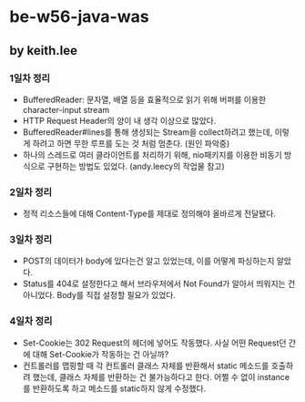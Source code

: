 # be-w56-java-was
## by keith.lee
### 1일차 정리
- BufferedReader: 문자열, 배열 등을 효율적으로 읽기 위해 버퍼를 이용한 character-input stream
- HTTP Request Header의 양이 내 생각 이상으로 많았다.
- BufferedReader#lines를 통해 생성되는 Stream<String>을 collect하려고 했는데, 이렇게 하려고 하면 무한 루프를 도는 것 처럼 멈춘다. (원인 파악중)
- 하나의 스레드로 여러 클라이언트를 처리하기 위해, nio패키지를 이용한 비동기 방식으로 구현하는 방법도 있었다. (andy.leecy의 작업물 참고)

### 2일차 정리
- 정적 리소스들에 대해 Content-Type를 제대로 정의해야 올바르게 전달됐다.

### 3일차 정리
- POST의 데이터가 body에 있다는건 알고 있었는데, 이를 어떻게 파싱하는지 알았다.
- Status를 404로 설정한다고 해서 브라우저에서 Not Found가 알아서 띄워지는 건 아니었다. Body를 직접 설정할 필요가 있었다.

### 4일차 정리
- Set-Cookie는 302 Request의 헤더에 넣어도 작동했다. 사실 어떤 Request던 간에 대해 Set-Cookie가 작동하는 건 아닐까?
- 컨트롤러를 맵핑할 때 각 컨트롤러 클래스 자체를 반환해서 static 메소드를 호출하려 했는데, 클래스 자체를 반환하는 건 불가능하다고 한다. 어쩔 수 없이 instance를 반환하도록 하고 메소드를 static하지 않게 수정했다.